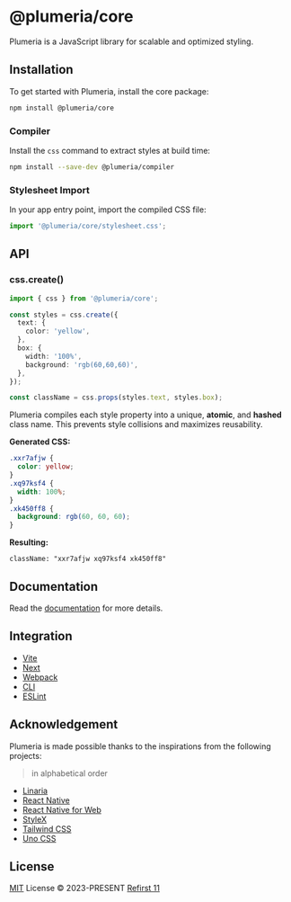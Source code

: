 # @plumeria/core

Plumeria is a JavaScript library for scalable and optimized styling.

## Installation

To get started with Plumeria, install the core package:

```sh
npm install @plumeria/core
```

### Compiler

Install the `css` command to extract styles at build time:

```sh
npm install --save-dev @plumeria/compiler
```

### Stylesheet Import

In your app entry point, import the compiled CSS file:

```ts
import '@plumeria/core/stylesheet.css';
```

## API

### css.create()

```ts
import { css } from '@plumeria/core';

const styles = css.create({
  text: {
    color: 'yellow',
  },
  box: {
    width: '100%',
    background: 'rgb(60,60,60)',
  },
});

const className = css.props(styles.text, styles.box);
```

Plumeria compiles each style property into a unique, **atomic**, and **hashed** class name. This prevents style collisions and maximizes reusability.

**Generated CSS:**

```css
.xxr7afjw {
  color: yellow;
}
.xq97ksf4 {
  width: 100%;
}
.xk450ff8 {
  background: rgb(60, 60, 60);
}
```

**Resulting:**

```
className: "xxr7afjw xq97ksf4 xk450ff8"
```

## Documentation

Read the [documentation](https://plumeria.dev/) for more details.

## Integration

- [Vite](https://plumeria.dev/docs/integration/vite)
- [Next](https://plumeria.dev/docs/integration/next)
- [Webpack](https://plumeria.dev/docs/integration/webpack)
- [CLI](https://plumeria.dev/docs/integration/cli)
- [ESLint](https://plumeria.dev/docs/integration/eslint)

## Acknowledgement

Plumeria is made possible thanks to the inspirations from the following projects:

> in alphabetical order

- [Linaria](https://linaria.dev/)
- [React Native](https://reactnative.dev/docs/stylesheet)
- [React Native for Web](https://necolas.github.io/react-native-web/)
- [StyleX](https://stylexjs.com/)
- [Tailwind CSS](https://tailwindcss.com/)
- [Uno CSS](https://unocss.dev/)

## License

[MIT](https://github.com/zss-in-js/plumeria/blob/main/LICENSE) License &copy; 2023-PRESENT [Refirst 11](https://github.com/refirst11)

